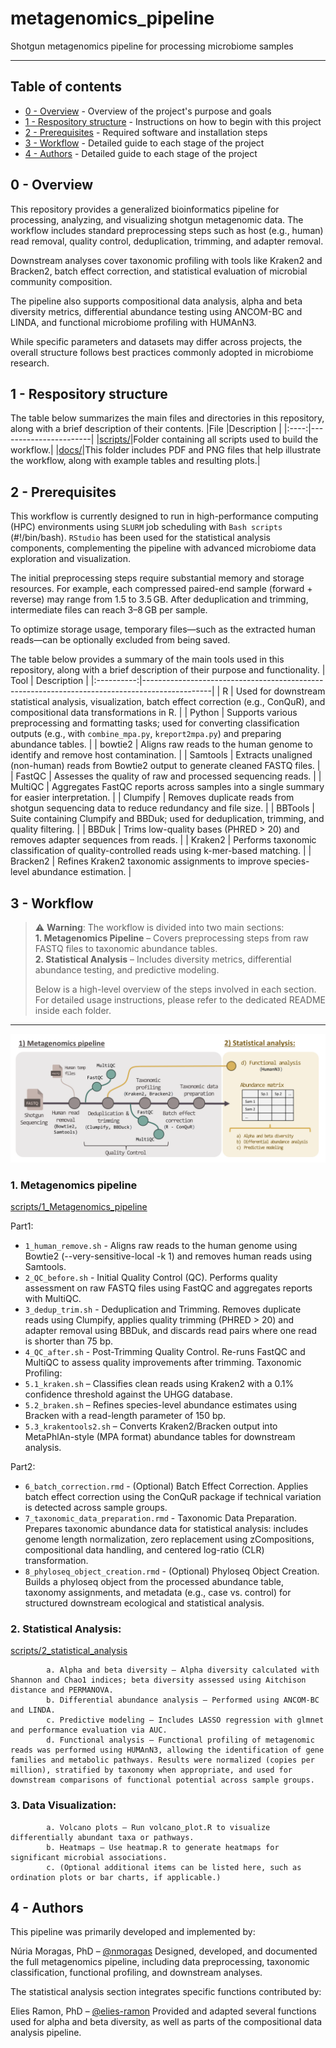 # metagenomics_pipeline
<p align="left">
Shotgun metagenomics pipeline for processing microbiome samples
</p>

--- 
                               
## Table of contents                      
                                     
- [0 - Overview](#over) - Overview of the project's purpose and goals
- [1 - Respository structure](#rep_stru) - Instructions on how to begin with this project
- [2 - Prerequisites](#prere) - Required software and installation steps 
- [3 - Workflow](#workflow) - Detailed guide to each stage of the project
- [4 - Authors](#authors) - Detailed guide to each stage of the project 
 
## 0 - Overview <a name = "over"></a> 

This repository provides a generalized bioinformatics pipeline for processing,
analyzing, and visualizing shotgun metagenomic data. The workflow includes
standard preprocessing steps such as host (e.g., human) read removal, quality
control, deduplication, trimming, and adapter removal.

Downstream analyses cover taxonomic profiling with tools like Kraken2 and
Bracken2, batch effect correction, and statistical evaluation of microbial
community composition.

The pipeline also supports compositional data analysis, alpha and beta diversity
metrics, differential abundance testing using ANCOM-BC and LINDA, and functional
microbiome profiling with HUMAnN3.

While specific parameters and datasets may differ across projects, the overall
structure follows best practices commonly adopted in microbiome research.


## 1 - Respository structure <a name = "rep_stru"></a>

The table below summarizes the main files and directories in this repository, along with a brief description of their contents.
|File  |Description            |
|:----:|-----------------------|
|[scripts/](scripts/)|Folder containing all scripts used to build the workflow.|
|[docs/](docs/)|This folder includes PDF and PNG files that help illustrate the workflow, along with example tables and resulting plots.|

## 2 - Prerequisites <a name = "prere"></a>
This workflow is currently designed to run in high-performance computing (HPC) environments using `SLURM` job scheduling with `Bash scripts` (#!/bin/bash).
`RStudio` has been used for the statistical analysis components, complementing the pipeline with advanced microbiome data exploration and visualization.

The initial preprocessing steps require substantial memory and storage resources. For example, each compressed paired-end sample (forward + reverse) may range from 1.5 to 3.5 GB.
After deduplication and trimming, intermediate files can reach 3–8 GB per sample.

To optimize storage usage, temporary files—such as the extracted human reads—can be optionally excluded from being saved.

The table below provides a summary of the main tools used in this repository, along with a brief description of their purpose and functionality.
| Tool       | Description                                                                                   |
|:----------:|-----------------------------------------------------------------------------------------------|
| R    | Used for downstream statistical analysis, visualization, batch effect correction (e.g., ConQuR), and compositional data transformations in R. |
| Python     | Supports various preprocessing and formatting tasks; used for converting classification outputs (e.g., with `combine_mpa.py`, `kreport2mpa.py`) and preparing abundance tables. |
| bowtie2    | Aligns raw reads to the human genome to identify and remove host contamination.      |
| Samtools   | Extracts unaligned (non-human) reads from Bowtie2 output to generate cleaned FASTQ files.     |
| FastQC     | Assesses the quality of raw and processed sequencing reads.                                   |
| MultiQC    | Aggregates FastQC reports across samples into a single summary for easier interpretation.     |
| Clumpify   | Removes duplicate reads from shotgun sequencing data to reduce redundancy and file size.      |
| BBTools    | Suite containing Clumpify and BBDuk; used for deduplication, trimming, and quality filtering. |
| BBDuk      | Trims low-quality bases (PHRED > 20) and removes adapter sequences from reads.                |
| Kraken2    | Performs taxonomic classification of quality-controlled reads using k-mer-based matching.     |
| Bracken2   | Refines Kraken2 taxonomic assignments to improve species-level abundance estimation.          |


## 3 - Workflow <a name = "workflow"></a>

> ⚠️ **Warning**: The workflow is divided into two main sections:  
> **1. Metagenomics Pipeline** – Covers preprocessing steps from raw FASTQ files to taxonomic abundance tables.  
> **2. Statistical Analysis** – Includes diversity metrics, differential abundance testing, and predictive modeling.  
>  
> Below is a high-level overview of the steps involved in each section.  
> For detailed usage instructions, please refer to the dedicated README inside each folder.
---

![Workflow Overview](docs/Workflow.png)


### 1. Metagenomics pipeline

[scripts/1_Metagenomics_pipeline](scripts/1_Metagenomics_pipeline)

Part1:

- `1_human_remove.sh` - Aligns raw reads to the human genome using Bowtie2 (--very-sensitive-local -k 1) and removes human reads using Samtools.
- `2_QC_before.sh` - Initial Quality Control (QC). Performs quality assessment on raw FASTQ files using FastQC and aggregates reports with MultiQC.
- `3_dedup_trim.sh` - Deduplication and Trimming. Removes duplicate reads using Clumpify, applies quality trimming (PHRED > 20) and adapter removal using BBDuk, and discards read pairs where one read is shorter than 75 bp.
- `4_QC_after.sh` - Post-Trimming Quality Control. Re-runs FastQC and MultiQC to assess quality improvements after trimming.
Taxonomic Profiling:
- `5.1_kraken.sh` – Classifies clean reads using Kraken2 with a 0.1% confidence threshold against the UHGG database.
- `5.2_braken.sh` – Refines species-level abundance estimates using Bracken with a read-length parameter of 150 bp.
- `5.3_krakentools2.sh` – Converts Kraken2/Bracken output into MetaPhlAn-style (MPA format) abundance tables for downstream analysis.

Part2:

- `6_batch_correction.rmd` - (Optional) Batch Effect Correction. Applies batch effect correction using the ConQuR package if technical variation is detected across sample groups.
- `7_taxonomic_data_preparation.rmd` - Taxonomic Data Preparation. Prepares taxonomic abundance data for statistical analysis: includes genome length normalization, zero replacement using zCompositions, compositional data handling, and centered log-ratio (CLR) transformation.
- `8_phyloseq_object_creation.rmd` - (Optional) Phyloseq Object Creation. Builds a phyloseq object from the processed abundance table, taxonomy assignments, and metadata (e.g., case vs. control) for structured downstream ecological and statistical analysis.
                   

### 2. Statistical Analysis:
[scripts/2_statistical_analysis](scripts/2_statistical_analysis)

            a. Alpha and beta diversity – Alpha diversity calculated with Shannon and Chao1 indices; beta diversity assessed using Aitchison distance and PERMANOVA.
            b. Differential abundance analysis – Performed using ANCOM-BC and LINDA.
            c. Predictive modeling – Includes LASSO regression with glmnet and performance evaluation via AUC.
            d. Functional analysis – Functional profiling of metagenomic reads was performed using HUMAnN3, allowing the identification of gene families and metabolic pathways. Results were normalized (copies per million), stratified by taxonomy when appropriate, and used for downstream comparisons of functional potential across sample groups.

### 3. Data Visualization:
            a. Volcano plots – Run volcano_plot.R to visualize differentially abundant taxa or pathways.
            b. Heatmaps – Use heatmap.R to generate heatmaps for significant microbial associations.
            c. (Optional additional items can be listed here, such as ordination plots or bar charts, if applicable.)

## 4 - Authors <a name = "authors"></a>
This pipeline was primarily developed and implemented by:

Núria Moragas, PhD – [@nmoragas](https://github.com/nmoragas)
Designed, developed, and documented the full metagenomics pipeline, including data preprocessing, taxonomic classification, functional profiling, and downstream analyses.

The statistical analysis section integrates specific functions contributed by:

Elies Ramon, PhD – [@elies-ramon](https://github.com/elies-ramon)
Provided and adapted several functions used for alpha and beta diversity, as well as parts of the compositional data analysis pipeline.
